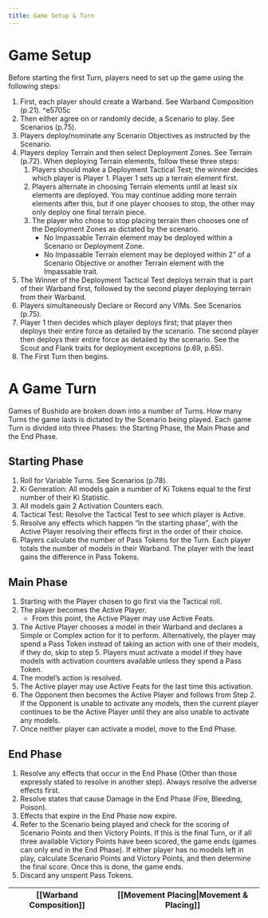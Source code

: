 ```yaml
---
title: Game Setup & Turn
---
```

# Game Setup
Before starting the first Turn, players need to set up the game using the following
steps:
1. First, each player should create a Warband. See Warband Composition (p.21). ^e5705c
2. Then either agree on or randomly decide, a Scenario to play. See Scenarios (p.75).
3. Players deploy/nominate any Scenario Objectives as instructed by the Scenario.
4. Players deploy Terrain and then select Deployment Zones. See Terrain (p.72). When deploying Terrain elements, follow these three steps:
	1. Players should make a Deployment Tactical Test; the winner decides which player is Player 1. Player 1 sets up a terrain element first.
	2. Players alternate in choosing Terrain elements until at least six elements are deployed. You may continue adding more terrain elements after this, but if one player chooses to stop, the other may only deploy one final terrain piece.
	3. The player who chose to stop placing terrain then chooses one of the Deployment Zones as dictated by the scenario.
		- No Impassable Terrain element may be deployed within a Scenario or Deployment Zone.
		- No Impassable Terrain element may be deployed within 2” of a Scenario Objective or another Terrain element with the Impassable trait.
5. The Winner of the Deployment Tactical Test deploys terrain that is part of their Warband first, followed by the second player deploying terrain from their Warband.
6. Players simultaneously Declare or Record any VIMs. See Scenarios (p.75).
7. Player 1 then decides which player deploys first; that player then deploys their entire force as detailed by the scenario. The second player then deploys their entire force as detailed by the scenario. See the Scout and Flank traits for deployment exceptions (p.69, p.65).
8. The First Turn then begins.

# A Game Turn
Games of Bushido are broken down into a number of Turns.
How many Turns the game lasts is dictated by the Scenario being played.
Each game Turn is divided into three Phases: the Starting Phase, the Main Phase and the End Phase.

## Starting Phase
1. Roll for Variable Turns. See Scenarios (p.78).
2. Ki Generation: All models gain a number of Ki Tokens equal to the first number of their Ki Statistic.
3. All models gain 2 Activation Counters each.
4. Tactical Test: Resolve the Tactical Test to see which player is Active.
5. Resolve any effects which happen “In the starting phase”, with the Active Player resolving their effects first in the order of their choice.
6. Players calculate the number of Pass Tokens for the Turn. Each player totals the number of models in their Warband. The player with the least gains the difference in Pass Tokens.
## Main Phase
1. Starting with the Player chosen to go first via the Tactical roll.
2. The player becomes the Active Player.
	- From this point, the Active Player may use Active Feats.
3. The Active Player chooses a model in their Warband and declares a Simple or Complex action for it to perform.
   Alternatively, the player may spend a Pass Token instead of taking an action with one of their models, if they do, skip to step 5. Players must activate a model if they have models with activation counters available unless they spend a Pass Token.
4. The model’s action is resolved.
5. The Active player may use Active Feats for the last time this activation.
6. The Opponent then becomes the Active Player and follows from Step 2.
   If the Opponent is unable to activate any models, then the current player continues to be the Active Player until they are also unable to activate any models.
7. Once neither player can activate a model, move to the End Phase.

## End Phase
1. Resolve any effects that occur in the End Phase (Other than those expressly stated to resolve in another step). Always resolve the adverse effects first.
2. Resolve states that cause Damage in the End Phase (Fire, Bleeding, Poison).
3. Effects that expire in the End Phase now expire.
4. Refer to the Scenario being played and check for the scoring of Scenario Points and then Victory Points.
   If this is the final Turn, or if all three available Victory Points have been scored, the game ends (games can only end in the End Phase).
   If either player has no models left in play, calculate Scenario Points and Victory Points, and then determine the final score. Once this is done, the game ends.
5.	Discard any unspent Pass Tokens.

| [[Warband Composition]] | [[Movement Placing\|Movement & Placing]] |
| ----------------------- | ---------------------------------------- |
